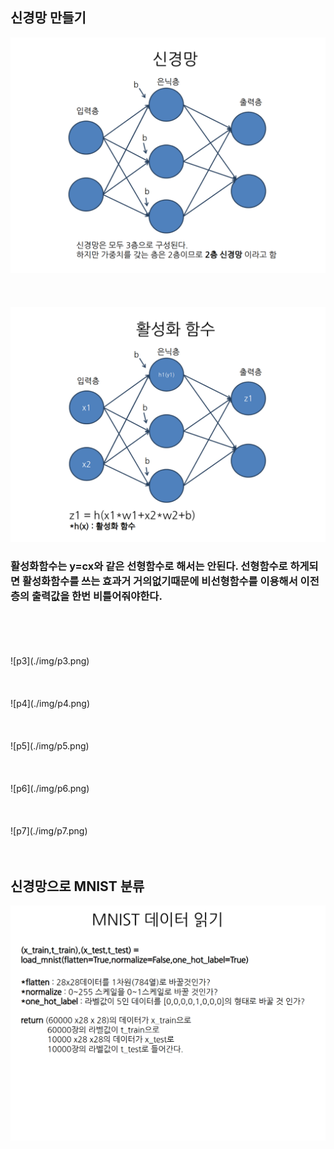 ## 신경망 만들기
![p1](./img/p1.png)
<br>
<br>
<br>
<br>
![p2](./img/p2.png)
### 활성화함수는 y=cx와 같은 선형함수로 해서는 안된다. 선형함수로 하게되면 활성화함수를 쓰는 효과거 거의없기때문에 비선형함수를 이용해서 이전 층의 출력값을 한번 비틀어줘야한다.
<br>
<br>
<br>
<br>
![p3](./img/p3.png)
<br>
<br>
<br>
<br>
![p4](./img/p4.png)
<br>
<br>
<br>
<br>
![p5](./img/p5.png)
<br>
<br>
<br>
<br>
![p6](./img/p6.png)
<br>
<br>
<br>
<br>
![p7](./img/p7.png)
<br>
<br>
<br>

## 신경망으로 MNIST 분류
![p8](./img/p8.png)

